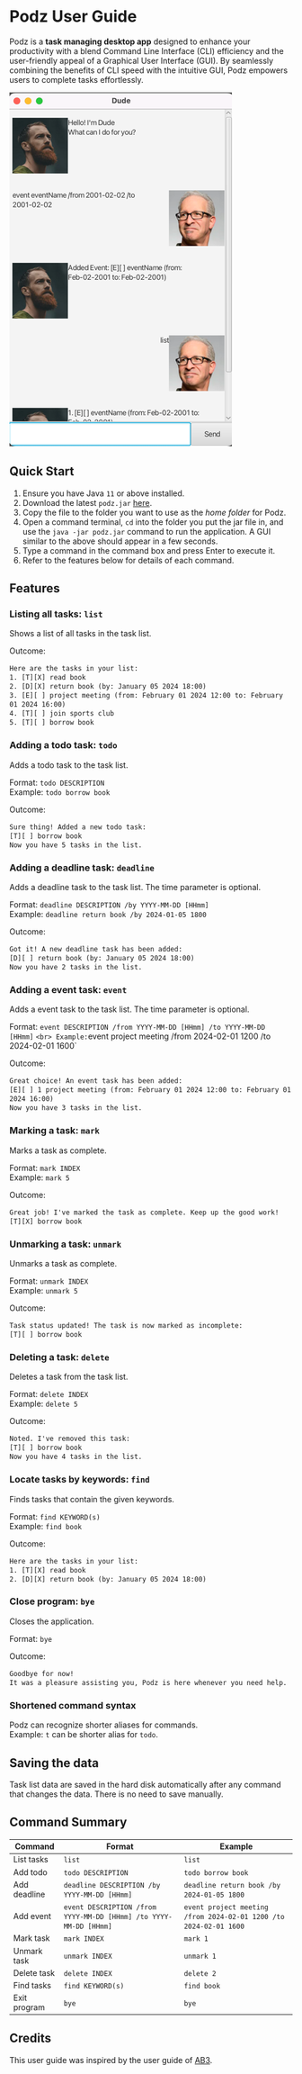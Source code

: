 # Podz User Guide

Podz is a **task managing desktop app** designed to enhance your productivity with a blend Command Line Interface (CLI) efficiency and the user-friendly appeal of a Graphical User Interface (GUI). By seamlessly combining the benefits of CLI speed with the intuitive GUI, Podz empowers users to complete tasks effortlessly.

![Podz GUI](Ui.png "Podz GUI")

## Quick Start

1. Ensure you have Java `11` or above installed.
2. Download the latest `podz.jar` [here](https://github.com/raysonchia/ip/releases).
3. Copy the file to the folder you want to use as the *home folder* for Podz.
4. Open a command terminal, `cd` into the folder you put the jar file in, and use the `java -jar podz.jar` command to run the application.
A GUI similar to the above should appear in a few seconds.
1. Type a command in the command box and press Enter to execute it. 
2. Refer to the features below for details of each command.

## Features

### Listing all tasks: **`list`**
Shows a list of all tasks in the task list.

Outcome:
```
Here are the tasks in your list:
1. [T][X] read book
2. [D][X] return book (by: January 05 2024 18:00)
3. [E][ ] project meeting (from: February 01 2024 12:00 to: February 01 2024 16:00)
4. [T][ ] join sports club
5. [T][ ] borrow book
```

### Adding a todo task: **`todo`**
Adds a todo task to the task list.

Format: `todo DESCRIPTION` <br>
Example: `todo borrow book`

Outcome:
```
Sure thing! Added a new todo task:
[T][ ] borrow book
Now you have 5 tasks in the list.
```

### Adding a deadline task: **`deadline`**
Adds a deadline task to the task list. The time parameter is optional.

Format: `deadline DESCRIPTION /by YYYY-MM-DD [HHmm]` <br>
Example: `deadline return book /by 2024-01-05 1800`

Outcome:
```
Got it! A new deadline task has been added:
[D][ ] return book (by: January 05 2024 18:00)
Now you have 2 tasks in the list.
```

### Adding a event task: **`event`**
Adds a event task to the task list. The time parameter is optional.

Format: `event DESCRIPTION /from YYYY-MM-DD [HHmm] /to YYYY-MM-DD [HHmm]`
` <br>
Example: `event project meeting /from 2024-02-01 1200 /to 2024-02-01 1600`

Outcome:
```
Great choice! An event task has been added:
[E][ ] 1 project meeting (from: February 01 2024 12:00 to: February 01 2024 16:00)
Now you have 3 tasks in the list.
```

### Marking a task: **`mark`**
Marks a task as complete.

Format: `mark INDEX` <br>
Example: `mark 5`

Outcome:
```
Great job! I've marked the task as complete. Keep up the good work!
[T][X] borrow book
```

### Unmarking a task: **`unmark`**
Unmarks a task as complete.

Format: `unmark INDEX` <br>
Example: `unmark 5`

Outcome:
```
Task status updated! The task is now marked as incomplete:
[T][ ] borrow book
```

### Deleting a task: **`delete`**
Deletes a task from the task list.

Format: `delete INDEX` <br>
Example: `delete 5`

Outcome:
```
Noted. I've removed this task:
[T][ ] borrow book
Now you have 4 tasks in the list.
```

### Locate tasks by keywords: **`find`**
Finds tasks that contain the given keywords.

Format: `find KEYWORD(s)` <br>
Example: `find book`

Outcome:
```
Here are the tasks in your list:
1. [T][X] read book
2. [D][X] return book (by: January 05 2024 18:00)
```

### Close program: **`bye`**
Closes the application.

Format: `bye` <br>

Outcome:
```
Goodbye for now!
It was a pleasure assisting you, Podz is here whenever you need help.
```

### Shortened command syntax
Podz can recognize shorter aliases for commands.<br>
Example: `t` can be shorter alias for `todo`.

## Saving the data
Task list data are saved in the hard disk automatically after any command that changes the data. There is no need to save manually.

## Command Summary

| Command | Format | Example |
|---------|--------|---------|
| List tasks | `list` | `list` |
| Add todo | `todo DESCRIPTION` | `todo borrow book` |
| Add deadline | `deadline DESCRIPTION /by YYYY-MM-DD [HHmm]`  | `deadline return book /by 2024-01-05 1800` |
| Add event | `event DESCRIPTION /from YYYY-MM-DD [HHmm] /to YYYY-MM-DD [HHmm]` | `event project meeting /from 2024-02-01 1200 /to 2024-02-01 1600` |
| Mark task | `mark INDEX` | `mark 1` |
| Unmark task | `unmark INDEX` | `unmark 1` |
| Delete task | `delete INDEX` | `delete 2` |
| Find tasks | `find KEYWORD(s)` | `find book` |
| Exit program | `bye` | `bye` |

## Credits
This user guide was inspired by the user guide of [AB3](https://se-education.org/addressbook-level3/).